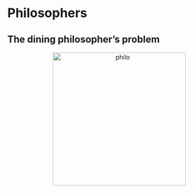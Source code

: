 # Philosophers
## The dining philosopher’s problem
<p align="center">
  <img src="https://miro.medium.com/v2/resize:fit:828/format:webp/1*kTNv4zAJfdhvM9l0LiwUaA.png" alt="philo" width="300"/>
</p>
